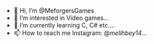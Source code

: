 - 👋 Hi, I’m @MeforgersGames
- 👀 I’m interested in Video games...
- 🌱 I’m currently learning C, C# etc....
- 📫 How to reach me Instagram: @_melihbey14_...
